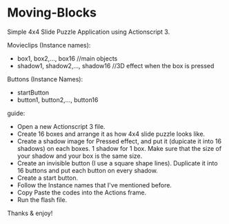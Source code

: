 Moving-Blocks
=============

Simple 4x4 Slide Puzzle Application using Actionscript 3.

Movieclips (Instance names):
- box1, box2,..., box16               //main objects
- shadow1, shadow2,..., shadow16      //3D effect when the box is pressed

Buttons (Instance Names):
- startButton
- button1, button2,..., button16

guide:
- Open a new Actionscript 3 file.
- Create 16 boxes and arrange it as how 4x4 slide puzzle looks like.
- Create a shadow image for Pressed effect, and put it (dupicate it into 16 shadows) on each boxes. 1 shadow for 1 box. 
  Make sure that the size of your shadow and your box is the same size.
- Create an invisible button (I use a square shape lines). Duplicate it into 16 buttons and put each button on every shadow.
- Create a start button.
- Follow the Instance names that I've mentioned before.
- Copy Paste the codes into the Actions frame.
- Run the flash file.

Thanks & enjoy!
